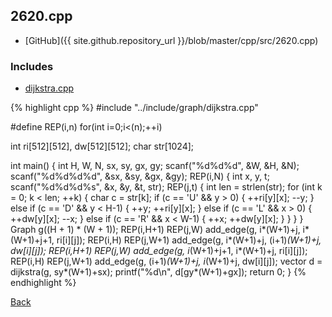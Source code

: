 ## 2620.cpp

- [GitHub]({{ site.github.repository_url }}/blob/master/cpp/src/2620.cpp)

### Includes

- [dijkstra.cpp](../include/graph/dijkstra)

{% highlight cpp %}
#include "../include/graph/dijkstra.cpp"

#define REP(i,n) for(int i=0;i<(n);++i)

int ri[512][512], dw[512][512];
char str[1024];

int main() {
  int H, W, N, sx, sy, gx, gy;
  scanf("%d%d%d", &W, &H, &N);
  scanf("%d%d%d%d", &sx, &sy, &gx, &gy);
  REP(i,N) {
    int x, y, t;
    scanf("%d%d%d%s", &x, &y, &t, str);
    REP(j,t) {
      int len = strlen(str);
      for (int k = 0; k < len; ++k) {
        char c = str[k];
        if (c == 'U' && y > 0) { ++ri[y][x]; --y; }
        else if (c == 'D' && y < H-1) { ++y; ++ri[y][x]; }
        else if (c == 'L' && x > 0) { ++dw[y][x]; --x; }
        else if (c == 'R' && x < W-1) { ++x; ++dw[y][x]; }
      }
    }
  }
  Graph g((H + 1) * (W + 1));
  REP(i,H+1) REP(j,W) add_edge(g, i*(W+1)+j, i*(W+1)+j+1, ri[i][j]);
  REP(i,H) REP(j,W+1) add_edge(g, i*(W+1)+j, (i+1)*(W+1)+j, dw[i][j]);
  REP(i,H+1) REP(j,W) add_edge(g, i*(W+1)+j+1, i*(W+1)+j, ri[i][j]);
  REP(i,H) REP(j,W+1) add_edge(g, (i+1)*(W+1)+j, i*(W+1)+j, dw[i][j]);
  vector<int> d = dijkstra(g, sy*(W+1)+sx);
  printf("%d\n", d[gy*(W+1)+gx]);
  return 0;
}
{% endhighlight %}

[Back](../..)
